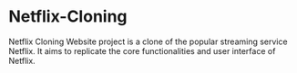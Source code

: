 # Netflix-Cloning
Netflix Cloning Website project is a clone of the popular streaming service Netflix. It aims to replicate the core functionalities and user interface of Netflix.  
